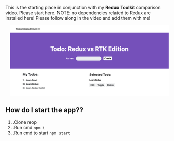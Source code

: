 This is the starting place in conjunction with my **Redux Toolkit** comparison video. Please start here. NOTE: no dependencies related to Redux are installed here! Please follow along in the video and add them with me!

<img src="image.png" alt="app" style="margin-left: 15px;" />

## How do I start the app??
1) .Clone reop
2) .Run cmd `npm i`
3) .Run cmd to start `npm start`


